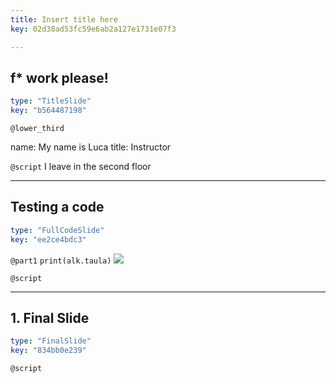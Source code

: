 ```yaml
---
title: Insert title here
key: 02d38ad53fc59e6ab2a127e1731e07f3

---
```

## f* work please!

```yaml
type: "TitleSlide"
key: "b564487198"
```

`@lower_third`

name: My name is Luca
title: Instructor


`@script`
I leave in the second floor


---
## Testing a code

```yaml
type: "FullCodeSlide"
key: "ee2ce4bdc3"
```

`@part1`
`print(alk.taula)`
![](https://assets.datacamp.com/production/repositories/2196/datasets/3791eca257c4df574c37378ba1c10a82949e6379/alk%20taula.png)


`@script`



---
## 1. Final Slide

```yaml
type: "FinalSlide"
key: "834bb0e239"
```

`@script`


